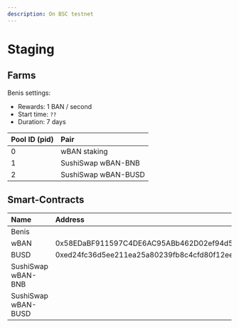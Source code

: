 ```yaml
---
description: On BSC testnet
---
```


# Staging

## Farms

Benis settings:

* Rewards: 1 BAN / second
* Start time: `??`
* Duration: 7 days

| Pool ID \(pid\) | Pair |
| :--- | :--- |
| 0 | wBAN staking |
| 1 | SushiSwap wBAN-BNB |
| 2 | SushiSwap wBAN-BUSD |

## Smart-Contracts

| Name | Address |
| :--- | :--- |
| Benis |  |
| wBAN | 0x58EDaBF911597C4DE6AC95ABb462D02ef94d5c66 |
| BUSD | 0xed24fc36d5ee211ea25a80239fb8c4cfd80f12ee |
| SushiSwap wBAN-BNB |  |
| SushiSwap wBAN-BUSD |  |



